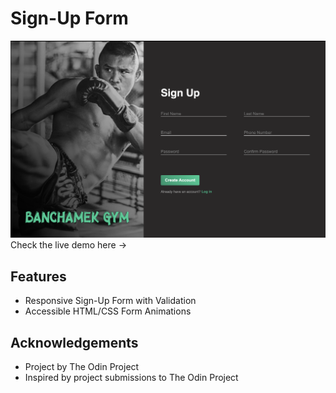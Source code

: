 # Sign-Up Form
<img src="./form-demo-pic.png" width="600" alt="demo pic">
Check the live demo here ->  

## Features 
- Responsive Sign-Up Form with Validation
- Accessible HTML/CSS Form Animations

## Acknowledgements
- Project by The Odin Project
- Inspired by project submissions to The Odin Project
